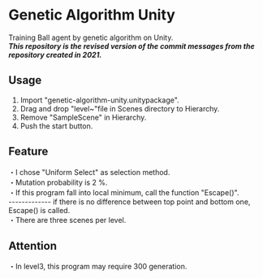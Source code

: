 # Genetic Algorithm Unity
Training Ball agent by genetic algorithm on Unity.  
___This repository is the revised version of the commit messages from the repository created in 2021.___

## Usage
1. Import "genetic-algorithm-unity.unitypackage".
2. Drag and drop "level~"file in Scenes directory to Hierarchy.
3. Remove "SampleScene" in Hierarchy.
4. Push the start button.

## Feature
・I chose "Uniform Select" as selection method.  
・Mutation probability is 2 %.  
・If this program fall into local minimum, call the function "Escape()".  
------------- if there is no difference between top point and bottom one, Escape() is called.  
・There are three scenes per level.

## Attention
・In level3, this program may require 300 generation. 
